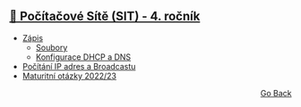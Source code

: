 ## <a href="./..">🔌 Počítačové Sítě (SIT) - 4. ročník</a>

- <a href="./ZÁPIS.md">Zápis</a>
  - <a href="./soubory">Soubory</a>
  - <a href="./DHCPaDNS">Konfigurace DHCP a DNS</a>
- <a href="./4_POCITANI_IP_BROADCAST.txt">Počítání IP adres a Broadcastu</a>
- <a href="./maturita">Maturitní otázky 2022/23</a>

<p align="right">
  <a href="./..">Go Back</a>
</p>
